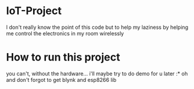 # IoT-Project
I don't really know the point of this code but to help my laziness by helping me control the electronics in my room wirelessly

# How to run this project
you can't, without the hardware... i'll maybe try to do demo for u later :*
oh and don't forgot to get blynk and esp8266 lib
